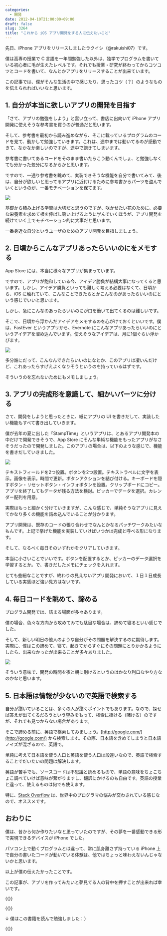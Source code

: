 ```yaml
---
categories:
  - 開発
date: 2012-04-10T21:00:00+09:00
draft: false
slug: 3264
title: "これから iOS アプリ開発をする人に伝えたいこと"
---
```


先日、iPhone アプリをリリースしましたラクイシ（@rakuishi07）です。

僕は高専の授業で C 言語を一年間勉強した以外は、独学でプログラムを書いている初心者に毛が生えたレベルです。それでも授業・研究が終わってからコツコツとコードを書いて、なんとかアプリをリリースすることが出来ています。

この記事では、僕がそんな生活の中で感じたり、思ったコツ（？）のようなものを伝えられればいいなと思います。

## 1. 自分が本当に欲しいアプリの開発を目指す

「さて、アプリの勉強をしよう」と奮い立って、書店に出向いて iPhone アプリ開発に使えそうな参考書を買うのが普通だと思います。

そして、参考書を最初から読み進めながら、そこに載っているプログラムのコードを見て、動かして勉強していきます。これは、途中までは動いてるのが感動できて、なかなか楽しいのですが、途中で飽きてしまいます。

参考書に書いてあるコードをそのまま書いたらこう動くんでしょ、と勉強しなくても分かった気分になるからかと思います。

ですので、一通り参考書を眺めて、実装できそうな機能を自分で書いてみて、後は、自分が欲しいと思ってるアプリに近付けるために参考書からパーツを盗んでいくというのが、一番モチベーションを保てます。

![](/images/2012/04/3264_1.jpg)

基礎から積み上げる学習は大切だと思うのですが、咲かせたい花のために、必要な栄養素を求めて根を伸ばし吸い上げるように学んでいくほうが、アプリ開発を続けていく上でモチベーション的に大事だと思います。

一番身近な自分というユーザのためのアプリ開発を目指しましょう。

## 2. 日頃からこんなアプリあったらいいのにをメモする

App Store には、本当に様々なアプリが集まっています。

ですので、アプリが飽和している今、アイデア勝負が結構大事になってくると思います。しかし、アイデア勝負といっても難しく考える必要はなくて、日頃から、iOS に触れていて、こんなことできたらとかこんなのがあったらいいのにという感じでいいと思います。

しかし、急にこんなのあったらいいのにが口を衝いて出てくるのは難しいです。

そこで、日頃から浮かんだアイデアをメモするのを心がけておくといいです。僕は、FastEver というアプリから、Evernote にこんなアプリあったらいいのにというアイデアを溜め込んでいます。使えそうなアイデアは、月に1個ぐらい浮かびます。

![](/images/2012/04/3264_2.jpg)

多分誰にだって、こんなんできたらいいのになとか、このアプリは凄いんだけど、これあったらすげえよくなりそうというのを持っているはずです。

そういうのを忘れないためにもメモしましょう。

## 3. アプリの完成形を意識して、細かいパーツに分ける

さて、開発をしようと思ったときに、紙にアプリの UI を書きだして、実装したい機能もすべて書き出していきます。

僕が去年の夏に出した「StampTime」というアプリは、とあるアプリ開発本の中だけで開発できそうで、App Store にそんな単純な機能をもったアプリがなさそうだったので開発しました。このアプリの場合は、以下のような感じで、機能を書きだしていきました。

![](/images/2012/04/3264_3.png)

テキストフィールドを2つ設置。ボタンを2つ設置。テキストラベルに文字を表示。画像を表示。時間で更新。ボタンアクションを結び付ける。キーボードを隠すボタン・リセットボタン・インフォボタンを設置。クリップボードにコピー。アプリを終了してもデータが残る方法を検討。ピッカーでデータを選択。カレンダー配列を用意。

実際はもっと細かく分けていきますが、こんな感じで、単純そうなアプリに見えてかなり多くの機能を詰め込んでいることが分かります。

アプリ開発は、既存のコードの張り合わせでなんとかなるパッチワークみたいなもんです。上記で挙げた機能を実装していけばいつかは完成と呼べる形になります。

そして、なるべく毎日そのいずれかをクリアしていきます。

本当に小さいことでいいです。ボタンを配置するとか、ピッカーのデータ選択を学習するとか。で、書きだしたメモにチェックを入れます。

とても些細なことですが、終わりの見えないアプリ開発において、１日１日成長している実感ほど強い見方はないです。

## 4. 毎日コードを眺めて、諦める

プログラム開発では、詰まる場面が多々あります。

僕の場合、色々な方向から攻めてみても駄目な場合は、諦めて寝るといい感じでした。

そして、新しい明日の他人のような自分がその問題を解決するのに期待します。実際に、僕はこの諦めて、寝て、起きてからすぐにその問題にとりかかるようにしたら、出来なかったが出来ることが多々ありました。

![](/images/2012/04/3264_4.jpg)

そういう意味で、開発の時間を夜と朝に別けるというのはかなり利口なやり方なのかなと思います。

## 5. 日本語は情報が少ないので英語で検索する

自分が躓いていることは、多くの人が躓くポイントでもあります。なので、探せば答えが出てくるだろうという望みをもって、検索に掛ける（賭ける）のですが、それでも見つからない場合があります。

そこで諦める前に、英語で検索してみましょう。[http://google.com/](http://google.com/) から検索します。その際、日本語を含めてしまうと日本語ノイズが混ざるので、英語で。

単純に考えて日本語を使う人口と英語を使う人口は段違いなので、英語で検索することでだいたいの問題は解決します。

英語が苦手でも、ソースコードは不思議と読めるもので、単語の意味をちょこちょこ調べていけば意味が繋がりますし、翻訳にかけるのも自由です。英語の授業と違って、使えるものは何でも使えます。

特に、[Stack Overflow](http://stackoverflow.com/) は、世界中のプログラマの悩みが交わされている感じなので、オススメです。

## おわりに

僕は、昔から何か作りたいなと思っていたのですが、その夢を一番感動できる形で実現できるデバイスが iPhone でした。

パソコン上で動くプログラムとは違って、常に肌身離さず持っている iPhone 上で自分の書いたコードが動いている体験は、他ではちょっと味わえないんじゃないかと思います。

以上が僕の伝えたかったことです。

この記事が、アプリを作ってみたいと夢見てる人の背中を押すことが出来れば幸いです。

{{<app id="452580423" title="StampTime 1.2（無料）" src="http://a1.mzstatic.com/us/r1000/092/Purple/v4/de/d1/af/ded1af27-d736-91ce-cf1f-1539b09acdae/mza_7393485736408408709.100x100-75.png">}}

{{<app id="511606108" title="Quicka 1.0（￥85）" src="http://a2.mzstatic.com/us/r1000/104/Purple/v4/c5/e7/f3/c5e7f362-6f60-53a8-dbe0-dbec33f240ee/ibjG3fNt4Phm08ZnZUjx0g-temp-upload.cqnwvlfj.100x100-75.png">}}

↓ 僕はこの書籍を読んで勉強しました：）

{{<amazon id="4839941734" title="よくわかるiPhoneアプリ開発の教科書【iOS 5&Xcode 4.2対応版】" src="https://images-na.ssl-images-amazon.com/images/I/51xePZLKY3L._SL160_.jpg">}}

